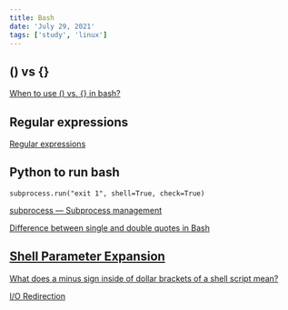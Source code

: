 ```yaml
---
title: Bash
date: 'July 29, 2021'
tags: ['study', 'linux']
---
```


## () vs {}

[When to use () vs. {} in bash?](https://askubuntu.com/questions/606378/when-to-use-vs-in-bash)

## Regular expressions

[Regular expressions](https://tldp.org/LDP/Bash-Beginners-Guide/html/sect_04_01.html)

## Python to run bash

```
subprocess.run("exit 1", shell=True, check=True)
```

[subprocess — Subprocess management](https://docs.python.org/3.7/library/subprocess.html#security-considerations)

[Difference between single and double quotes in Bash](https://stackoverflow.com/questions/6697753/difference-between-single-and-double-quotes-in-bash)

## [Shell Parameter Expansion](https://www.gnu.org/software/bash/manual/html_node/Shell-Parameter-Expansion.html)

[What does a minus sign inside of dollar brackets of a shell script mean?](https://serverfault.com/questions/679956/what-does-a-minus-sign-inside-of-dollar-brackets-of-a-shell-script-mean)

[I/O Redirection](http://tldp.org/LDP/abs/html/io-redirection.html)